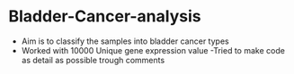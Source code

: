 # Bladder-Cancer-analysis
- Aim is to classify the samples into bladder cancer types
- Worked with 10000 Unique gene expression value
-Tried to make code as detail as possible trough comments
